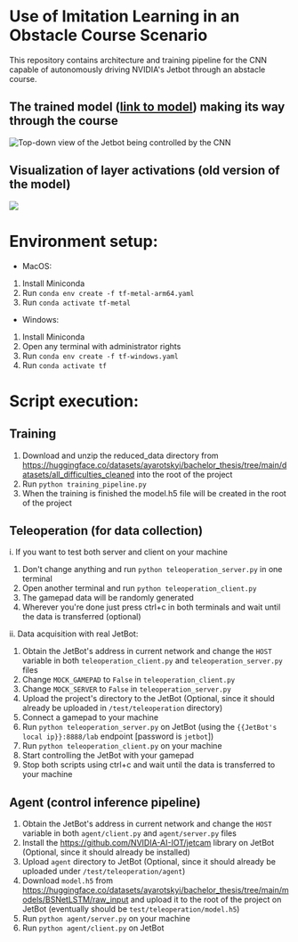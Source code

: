 # Use of Imitation Learning in an Obstacle Course Scenario

This repository contains architecture and training pipeline for the CNN capable of autonomously driving NVIDIA's Jetbot through an abstacle course.

## The trained model ([link to model](https://huggingface.co/datasets/ayarotskyi/bachelor_thesis/tree/main/models/BSNetLSTM/raw_input)) making its way through the course
![Top-down view of the Jetbot being controlled by the CNN](./top-down.gif)

## Visualization of layer activations (old version of the model)
![](./activations_visualization.gif)

# Environment setup:

- MacOS:

1. Install Miniconda
2. Run `conda env create -f tf-metal-arm64.yaml`
3. Run `conda activate tf-metal`

- Windows:

1. Install Miniconda
2. Open any terminal with administrator rights
3. Run `conda env create -f tf-windows.yaml`
4. Run `conda activate tf`

# Script execution:

## Training

1. Download and unzip the reduced_data directory from https://huggingface.co/datasets/ayarotskyi/bachelor_thesis/tree/main/datasets/all_difficulties_cleaned into the root of the project
2. Run `python training_pipeline.py`
3. When the training is finished the model.h5 file will be created in the root of the project

## Teleoperation (for data collection)

i. If you want to test both server and client on your machine

1. Don't change anything and run `python teleoperation_server.py` in one terminal
2. Open another terminal and run `python teleoperation_client.py`
3. The gamepad data will be randomly generated
4. Wherever you're done just press ctrl+c in both terminals and wait until the data is transferred (optional)

ii. Data acquisition with real JetBot:

1. Obtain the JetBot's address in current network and change the `HOST` variable in both `teleoperation_client.py` and `teleoperation_server.py` files
2. Change `MOCK_GAMEPAD` to `False` in `teleoperation_client.py`
3. Change `MOCK_SERVER` to `False` in `teleoperation_server.py`
4. Upload the project's directory to the JetBot (Optional, since it should already be uploaded in `/test/teleoperation` directory)
5. Connect a gamepad to your machine
6. Run `python teleoperation_server.py` on JetBot (using the `{{JetBot's local ip}}:8888/lab` endpoint [password is `jetbot`])
7. Run `python teleoperation_client.py` on your machine
8. Start controlling the JetBot with your gamepad
9. Stop both scripts using ctrl+c and wait until the data is transferred to your machine

## Agent (control inference pipeline)

1. Obtain the JetBot's address in current network and change the `HOST` variable in both `agent/client.py` and `agent/server.py` files
2. Install the https://github.com/NVIDIA-AI-IOT/jetcam library on JetBot (Optional, since it should already be installed)
3. Upload `agent` directory to JetBot (Optional, since it should already be uploaded under `/test/teleoperation/agent`)
4. Download `model.h5` from https://huggingface.co/datasets/ayarotskyi/bachelor_thesis/tree/main/models/BSNetLSTM/raw_input and upload it to the root of the project on JetBot (eventually should be `test/teleoperation/model.h5`)
5. Run `python agent/server.py` on your machine
6. Run `python agent/client.py` on JetBot
